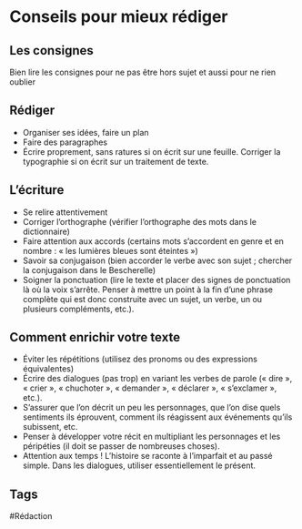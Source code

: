 # Conseils pour mieux rédiger

## Les consignes

Bien lire les consignes pour ne pas être hors sujet et aussi pour ne rien oublier

## Rédiger

- Organiser ses idées, faire un plan
- Faire des paragraphes
- Écrire proprement, sans ratures si on écrit sur une feuille. Corriger la typographie si on écrit sur un traitement de texte.

## L’écriture

- Se relire attentivement
- Corriger l’orthographe (vérifier l’orthographe des mots dans le dictionnaire)
- Faire attention aux accords (certains mots s’accordent en genre et en nombre : « les lumières bleues sont éteintes »)
- Savoir sa conjugaison (bien accorder le verbe avec son sujet ; chercher la conjugaison dans le Bescherelle)
- Soigner la ponctuation (lire le texte et placer des signes de ponctuation là où la voix s’arrête. Penser à mettre un point à la fin d’une phrase complète qui est donc construite avec un sujet, un verbe, un ou plusieurs compléments, etc.).

## Comment enrichir votre texte

- Éviter les répétitions (utilisez des pronoms ou des expressions équivalentes)
- Écrire des dialogues (pas trop) en variant les verbes de parole (« dire », « crier », « chuchoter », « demander », « déclarer », « s’exclamer », etc.).
- S’assurer que l’on décrit un peu les personnages, que l’on dise quels sentiments ils éprouvent, comment ils réagissent aux événements qu’ils subissent, etc.
- Penser à développer votre récit en multipliant les personnages et les péripéties (il doit se passer de nombreuses choses).
- Attention aux temps ! L’histoire se raconte à l’imparfait et au passé simple. Dans les dialogues, utiliser essentiellement le présent.

## Tags

#Rédaction